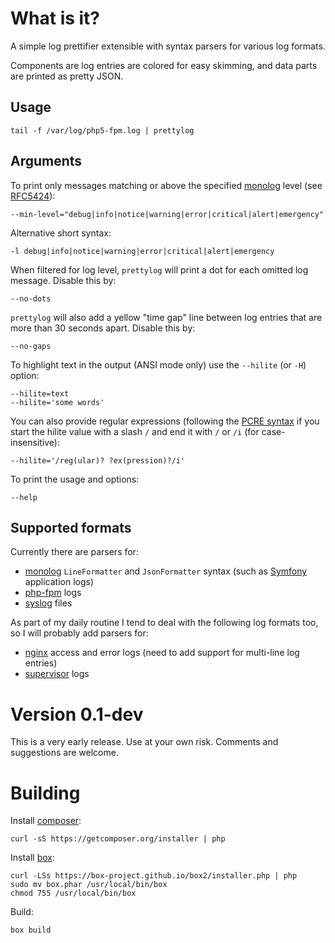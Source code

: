
What is it?
===========

A simple log prettifier extensible with syntax parsers for various log formats.

Components are log entries are colored for easy skimming, and data parts are printed as pretty JSON.


Usage
-----

	tail -f /var/log/php5-fpm.log | prettylog

Arguments
---------

To print only messages matching or above the specified [monolog](https://github.com/Seldaek/monolog)
level (see [RFC5424](http://tools.ietf.org/html/rfc5424)):

	--min-level="debug|info|notice|warning|error|critical|alert|emergency"

Alternative short syntax:

	-l debug|info|notice|warning|error|critical|alert|emergency

When filtered for log level, `prettylog` will print a dot for each omitted log message. Disable this by:

	--no-dots

`prettylog` will also add a yellow "time gap" line between log entries that are more than 30 seconds apart. Disable this by:

	--no-gaps

To highlight text in the output (ANSI mode only) use the `--hilite` (or `-H`) option:

    --hilite=text
    --hilite='some words'

You can also provide regular expressions (following the [PCRE syntax](http://php.net/manual/en/reference.pcre.pattern.syntax.php) if you start the hilite value with a slash `/` and end it with `/` or `/i` (for case-insensitive):

    --hilite='/reg(ular)? ?ex(pression)?/i'

To print the usage and options:

	--help

Supported formats
-----------------

Currently there are parsers for:

- [monolog](https://github.com/Seldaek/monolog) `LineFormatter` and `JsonFormatter` syntax (such as [Symfony](http://symfony.com/) application logs)
- [php-fpm](http://php-fpm.org/) logs
- [syslog](http://en.wikipedia.org/wiki/Syslog) files

As part of my daily routine I tend to deal with the following log formats too, so I will probably add parsers for:

- [nginx](http://nginx.org/) access and error logs (need to add support for multi-line log entries)
- [supervisor](http://supervisord.org/) logs


Version 0.1-dev
===============

This is a very early release. Use at your own risk. Comments and suggestions are welcome.

Building
========

Install [composer](https://getcomposer.org/):

	curl -sS https://getcomposer.org/installer | php

Install [box](http://box-project.org/):

	curl -LSs https://box-project.github.io/box2/installer.php | php
	sudo mv box.phar /usr/local/bin/box
	chmod 755 /usr/local/bin/box

Build:

	box build
